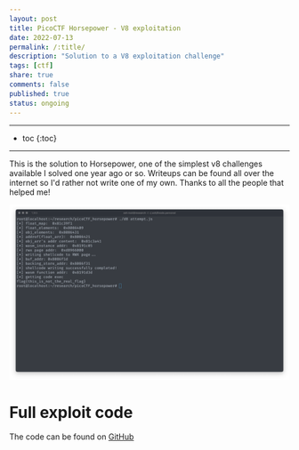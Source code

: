 ```yaml
---
layout: post
title: PicoCTF Horsepower - V8 exploitation
date: 2022-07-13
permalink: /:title/
description: "Solution to a V8 exploitation challenge"
tags: [ctf]
share: true
comments: false
published: true
status: ongoing
---
```


---
* toc
{:toc}
---

This is the solution to Horsepower, one of the simplest v8 challenges
available I solved one year ago or so.
Writeups can be found all over the internet so I'd rather not write
one of my own. Thanks to all the people that helped me!

![solution](/assets/img/d8-horsepower.png)

# Full exploit code

The code can be found on [GitHub](https://github.com/shxdow/exploits/blob/master/picoCTF_horsepower.js)
